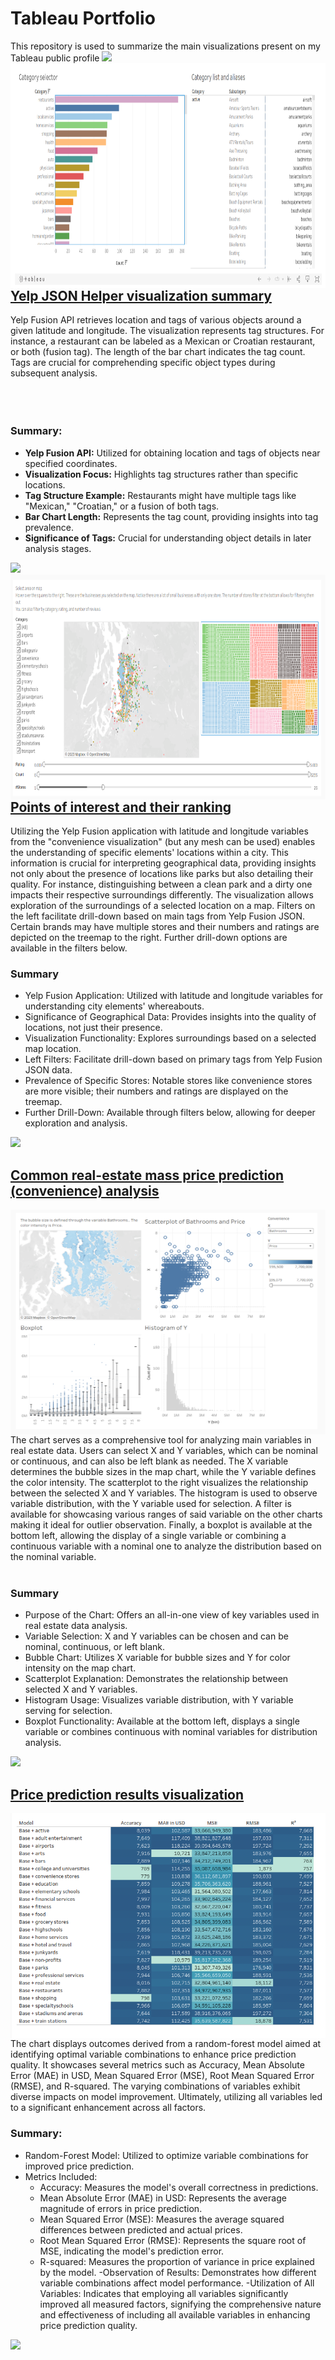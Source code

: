 # Tableau Portfolio
This repository is used to summarize the main visualizations present on my Tableau public profile
<img src="https://user-images.githubusercontent.com/73097560/115834477-dbab4500-a447-11eb-908a-139a6edaec5c.gif">
<img align="left" alt="yelping around yelp categories" src="https://github.com/ssopic/TableauPortfolio/blob/main/yelping%20around%20yelp.png" width="550px" height="360px" />
## [Yelp JSON Helper visualization summary](https://public.tableau.com/app/profile/silvio.sopic/viz/Yelpfusioncategoryhelper/Dashboard1)
Yelp Fusion API retrieves location and tags of various objects around a given latitude and longitude. The visualization represents tag structures. For instance, a restaurant can be labeled as a Mexican or Croatian restaurant, or both (fusion tag). The length of the bar chart indicates the tag count. Tags are crucial for comprehending specific object types during subsequent analysis.
<br>
<br>
<br>
<br>
### Summary:
- **Yelp Fusion API:** Utilized for obtaining location and tags of objects near specified coordinates.
- **Visualization Focus:** Highlights tag structures rather than specific locations.
- **Tag Structure Example:** Restaurants might have multiple tags like "Mexican," "Croatian," or a fusion of both tags.
- **Bar Chart Length:** Represents the tag count, providing insights into tag prevalence.
- **Significance of Tags:** Crucial for understanding object details in later analysis stages.
<img src="https://user-images.githubusercontent.com/73097560/115834477-dbab4500-a447-11eb-908a-139a6edaec5c.gif">
<img align="right" alt="rankings" src="https://github.com/ssopic/TableauPortfolio/blob/main/ratings.png" width="550px" height="360px" />

## [Points of interest and their ranking](https://public.tableau.com/app/profile/silvio.sopic/viz/YelpingaroundKingsCountydoubleselector/Dashboard1)
Utilizing the Yelp Fusion application with latitude and longitude variables from the "convenience visualization" (but any mesh can be used) enables the understanding of specific elements' locations within a city. This information is crucial for interpreting geographical data, providing insights not only about the presence of locations like parks but also detailing their quality. For instance, distinguishing between a clean park and a dirty one impacts their respective surroundings differently. The visualization allows exploration of the surroundings of a selected location on a map. Filters on the left facilitate drill-down based on main tags from Yelp Fusion JSON. Certain brands may have multiple stores and their numbers and ratings are depicted on the treemap to the right. Further drill-down options are available in the filters below.

### Summary
- Yelp Fusion Application: Utilized with latitude and longitude variables for understanding city elements' whereabouts.
- Significance of Geographical Data: Provides insights into the quality of locations, not just their presence.
- Visualization Functionality: Explores surroundings based on a selected map location.
- Left Filters: Facilitate drill-down based on primary tags from Yelp Fusion JSON data.
- Prevalence of Specific Stores: Notable stores like convenience stores are more visible; their numbers and ratings are displayed on the treemap.
- Further Drill-Down: Available through filters below, allowing for deeper exploration and analysis.

<img src="https://user-images.githubusercontent.com/73097560/115834477-dbab4500-a447-11eb-908a-139a6edaec5c.gif">

## [Common real-estate mass price prediction (convenience) analysis](https://public.tableau.com/app/profile/silvio.sopic/viz/KCHousedatawithouttime-seriesinfo/Dashboard3)
<img align="right" alt="rankings" src="https://github.com/ssopic/TableauPortfolio/blob/main/convenience.png" width="550px" height="360px" />
The chart serves as a comprehensive tool for analyzing main variables in real estate data. Users can select X and Y variables, which can be nominal or continuous, and can also be left blank as needed. The X variable determines the bubble sizes in the map chart, while the Y variable defines the color intensity. The scatterplot to the right visualizes the relationship between the selected X and Y variables. The histogram is used to observe variable distribution, with the Y variable used for selection. A filter is available for showcasing various ranges of said variable on the other charts making it ideal for outlier observation. Finally, a boxplot is available at the bottom left, allowing the display of a single variable or combining a continuous variable with a nominal one to analyze the distribution based on the nominal variable.

<br>
<br>

### Summary
- Purpose of the Chart: Offers an all-in-one view of key variables used in real estate data analysis.
- Variable Selection: X and Y variables can be chosen and can be nominal, continuous, or left blank.
- Bubble Chart: Utilizes X variable for bubble sizes and Y for color intensity on the map chart.
- Scatterplot Explanation: Demonstrates the relationship between selected X and Y variables.
- Histogram Usage: Visualizes variable distribution, with Y variable serving for selection.
- Boxplot Functionality: Available at the bottom left, displays a single variable or combines continuous with nominal variables for distribution analysis.

<img src="https://user-images.githubusercontent.com/73097560/115834477-dbab4500-a447-11eb-908a-139a6edaec5c.gif">

## [Price prediction results visualization](https://public.tableau.com/app/profile/silvio.sopic/viz/RandomForestresults/Dashboard1)
<img align="right" alt="rankings" src="https://github.com/ssopic/TableauPortfolio/blob/main/random%20forest%20results.png" width="550px" height="360px" />
The chart displays outcomes derived from a random-forest model aimed at identifying optimal variable combinations to enhance price prediction quality. It showcases several metrics such as Accuracy, Mean Absolute Error (MAE) in USD, Mean Squared Error (MSE), Root Mean Squared Error (RMSE), and R-squared. The varying combinations of variables exhibit diverse impacts on model improvement. Ultimately, utilizing all variables led to a significant enhancement across all factors.

### Summary:
- Random-Forest Model: Utilized to optimize variable combinations for improved price prediction.
- Metrics Included:
  - Accuracy: Measures the model's overall correctness in predictions.
  - Mean Absolute Error (MAE) in USD: Represents the average magnitude of errors in price prediction.
  - Mean Squared Error (MSE): Measures the average squared differences between predicted and actual prices.
  - Root Mean Squared Error (RMSE): Represents the square root of MSE, indicating the model's prediction error.
  - R-squared: Measures the proportion of variance in price explained by the model.
-Observation of Results: Demonstrates how different variable combinations affect model performance.
-Utilization of All Variables: Indicates that employing all variables significantly improved all measured factors, signifying the comprehensive nature and effectiveness of including all available variables in enhancing price prediction quality.
<img src="https://user-images.githubusercontent.com/73097560/115834477-dbab4500-a447-11eb-908a-139a6edaec5c.gif">

